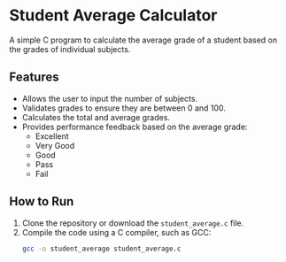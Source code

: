 # Student Average Calculator

A simple C program to calculate the average grade of a student based on the grades of individual subjects.

## Features
- Allows the user to input the number of subjects.
- Validates grades to ensure they are between 0 and 100.
- Calculates the total and average grades.
- Provides performance feedback based on the average grade:
  - Excellent
  - Very Good
  - Good
  - Pass
  - Fail

## How to Run
1. Clone the repository or download the `student_average.c` file.
2. Compile the code using a C compiler, such as GCC:
   ```bash
   gcc -o student_average student_average.c
